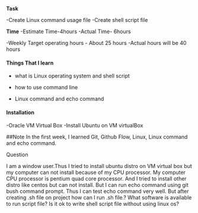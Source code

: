 **Task**

-Create Linux command usage file
-Create shell script file

**Time**
-Estimate Time-4hours
-Actual Time- 6hours

-Weekly Target operating hours - About 25 hours
-Actual hours will be 40 hours

#### **Things That I learn**

- what is Linux operating system and shell script

- how to use command line 

- Linux command and echo command

#### **Installation**
-Oracle VM Virtual Box
-Install Ubuntu on VM virtualBox

##Note
In the first week, I learned Git, Github Flow, Linux, Linux command and echo command.

Question 

I am a window user.Thus I tried to install ubuntu distro on VM virtual box but my computer can not install because of my CPU processor. My computer CPU processor is pentium quad core processor. And I tried to install other distro like centos but can not install. But I can run echo command using git bush command prompt. Thus I can test echo command very well. But after creating .sh file on project how can I run .sh file.?
What software is available to run script file?
Is it ok to write shell script file without using linux os?
